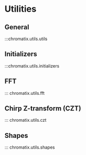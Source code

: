 # Utilities

## General
:::chromatix.utils.utils

## Initializers
:::chromatix.utils.initializers

## FFT
::: chromatix.utils.fft

## Chirp Z-transform (CZT)
::: chromatix.utils.czt

## Shapes
::: chromatix.utils.shapes
